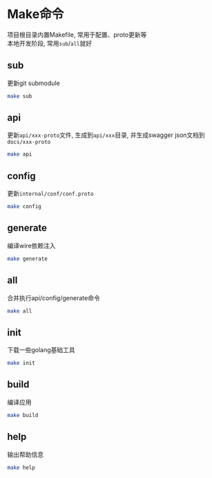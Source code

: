 # Make命令


项目根目录内置Makefile, 常用于配置、proto更新等  
本地开发阶段, 常用`sub`/`all`就好


## sub


更新git submodule

```bash
make sub
```


## api


更新`api/xxx-proto`文件, 生成到`api/xxx`目录, 并生成swagger json文档到`docs/xxx-proto`

```bash
make api
```


## config


更新`internal/conf/conf.proto`

```bash
make config
```


## generate


编译wire依赖注入

```bash
make generate
```


## all


合并执行api/config/generate命令

```bash
make all
```


## init


下载一些golang基础工具

```bash
make init
```


## build


编译应用

```bash
make build
```


## help


输出帮助信息

```bash
make help
```


